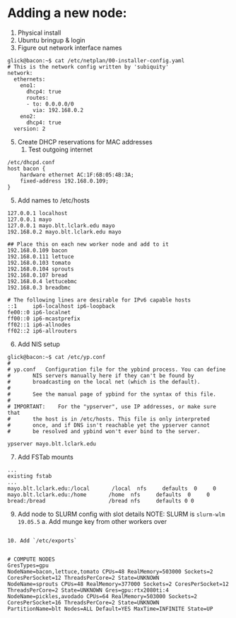 # Adding a new node:

1. Physical install
2. Ubuntu bringup & login
3. Figure out network interface names
```
glick@bacon:~$ cat /etc/netplan/00-installer-config.yaml
# This is the network config written by 'subiquity'
network:
  ethernets:
    eno1:
      dhcp4: true
      routes:
      - to: 0.0.0.0/0
        via: 192.168.0.2
    eno2:
      dhcp4: true
  version: 2
```
5. Create DHCP reservations for MAC addresses
    1. Test outgoing internet
```
/etc/dhcpd.conf
host bacon {
    hardware ethernet AC:1F:6B:05:4B:3A;
    fixed-address 192.168.0.109;
}
```



5. Add names to /etc/hosts

```
127.0.0.1 localhost
127.0.0.1 mayo
127.0.0.1 mayo.blt.lclark.edu mayo
192.168.0.2 mayo.blt.lclark.edu mayo

## Place this on each new worker node and add to it
192.168.0.109 bacon
192.168.0.111 lettuce
192.168.0.103 tomato
192.168.0.104 sprouts
192.168.0.107 bread
192.168.0.4 lettucebmc
192.168.0.3 breadbmc

# The following lines are desirable for IPv6 capable hosts
::1     ip6-localhost ip6-loopback
fe00::0 ip6-localnet
ff00::0 ip6-mcastprefix
ff02::1 ip6-allnodes
ff02::2 ip6-allrouters
```

6. Add NIS setup
```
glick@bacon:~$ cat /etc/yp.conf
#
# yp.conf	Configuration file for the ypbind process. You can define
#		NIS servers manually here if they can't be found by
#		broadcasting on the local net (which is the default).
#
#		See the manual page of ypbind for the syntax of this file.
#
# IMPORTANT:	For the "ypserver", use IP addresses, or make sure that
#		the host is in /etc/hosts. This file is only interpreted
#		once, and if DNS isn't reachable yet the ypserver cannot
#		be resolved and ypbind won't ever bind to the server.

ypserver mayo.blt.lclark.edu
```



7. Add FSTab mounts
```
...
existing fstab
...
mayo.blt.lclark.edu:/local       /local  nfs     defaults  0     0
mayo.blt.lclark.edu:/home       /home  nfs     defaults  0     0
bread:/bread                    /bread nfs     defaults 0 0
```
9. Add node to SLURM config with slot details
NOTE: SLURM is `slurm-wlm 19.05.5`
    a. Add munge key from other workers over

```

10. Add `/etc/exports`


# COMPUTE NODES 
GresTypes=gpu
NodeName=bacon,lettuce,tomato CPUs=48 RealMemory=503000 Sockets=2 CoresPerSocket=12 ThreadsPerCore=2 State=UNKNOWN
NodeName=sprouts CPUs=48 RealMemory=377000 Sockets=2 CoresPerSocket=12 ThreadsPerCore=2 State=UNKNOWN Gres=gpu:rtx2080ti:4
NodeName=pickles,avodado CPUs=64 RealMemory=503000 Sockets=2 CoresPerSocket=16 ThreadsPerCore=2 State=UNKNOWN
PartitionName=blt Nodes=ALL Default=YES MaxTime=INFINITE State=UP
```
